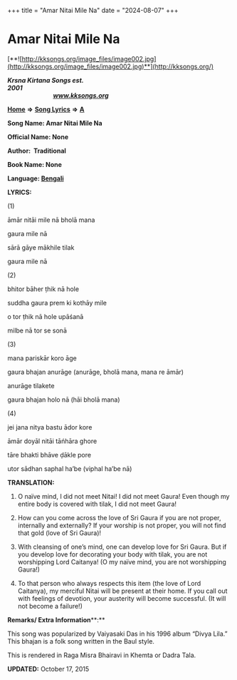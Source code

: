 +++
title = "Amar Nitai Mile Na"
date = "2024-08-07"
+++

# Amar Nitai Mile Na
[**![http://kksongs.org/image_files/image002.jpg](http://kksongs.org/image_files/image002.jpg)**](http://kksongs.org/)

**_Krsna Kirtana Songs est. 2001_**                                                                                                                                                 **_www.kksongs.org_**

[**Home**](http://kksongs.org/) **⇒** [**Song Lyrics**](http://kksongs.org/lyrics.html) **⇒** [**A**](http://kksongs.org/songs/song_a.html)

**Song Name: Amar Nitai Mile Na**

**Official Name: None**

**Author:  Traditional**

**Book Name: None**

**Language: [Bengali](http://kksongs.org/language/list/bengali.html)**

**LYRICS:**

(1)

āmār nitāi mile nā bholā mana

gaura mile nā

sārā gāye mākhile tilak

gaura mile nā

(2)

bhitor bāher ṭhik nā hole

suddha gaura prem ki kothāy mile

o tor ṭhik nā hole upāśanā

milbe nā tor se sonā

(3)

mana pariskār koro āge

gaura bhajan anurāge (anurāge, bholā mana, mana re āmār)

anurāge tilakete

gaura bhajan holo nā (hāi bholā mana)

(4)

jei jana nitya bastu ādor kore

āmār doyāl nitāi tāńhāra ghore

tāre bhakti bhāve ḍākle pore

utor sādhan saphal ha’be (viphal ha’be nā)

**TRANSLATION:**

1) O naïve mind, I did not meet Nitai! I did not meet Gaura! Even though my entire body is covered with tilak, I did not meet Gaura!

2) How can you come across the love of Sri Gaura if you are not proper, internally and externally? If your worship is not proper, you will not find that gold (love of Sri Gaura)!

3) With cleansing of one’s mind, one can develop love for Sri Gaura. But if you develop love for decorating your body with tilak, you are not worshipping Lord Caitanya! (O my naïve mind, you are not worshipping Gaura!)

4) To that person who always respects this item (the love of Lord Caitanya), my merciful Nitai will be present at their home. If you call out with feelings of devotion, your austerity will become successful. (It will not become a failure!)

**Remarks/ Extra Information****:**

This song was popularized by Vaiyasaki Das in his 1996 album “Divya Lila.” This bhajan is a folk song written in the Baul style.

This is rendered in Raga Misra Bhairavi in Khemta or Dadra Tala.

**UPDATED:** October 17, 2015